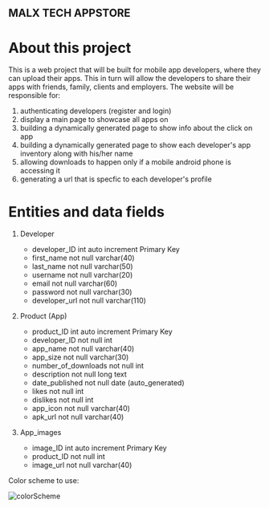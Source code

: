 ## MALX TECH APPSTORE

# About this project

This is a web project that will be built for mobile app developers, where they can upload their 
apps. This in turn will allow the developers to share their apps with friends, family, clients and employers.
The website will be responsible for:
1. authenticating developers (register and login)
2. display a main page to showcase all apps on 
3. building a dynamically generated page to show info about the click on app
4. building a dynamically generated page to show each developer's app inventory along with his/her name
5. allowing downloads to happen only if a mobile android phone is accessing it
6. generating a url that is specfic to each developer's profile 

# Entities and data fields
1. Developer
    - developer_ID int auto increment Primary Key
    - first_name not null varchar(40)
    - last_name not null varchar(50)
    - username not null varchar(20)
    - email not null varchar(60)
    - password not null varchar(30)
    - developer_url not null varchar(110)

2. Product (App)
    - product_ID int auto increment Primary Key
    - developer_ID not null int
    - app_name not null varchar(40)
    - app_size not null varchar(30)
    - number_of_downloads not null int
    - description not null long text
    - date_published not null date (auto_generated)
    - likes not null int
    - dislikes not null int
    - app_icon not null varchar(40)
    - apk_url not null varchar(40)


3. App_images
    - image_ID int auto increment Primary Key
    - product_ID not null int
    - image_url not null varchar(40)


Color scheme to use:


![colorScheme](https://user-images.githubusercontent.com/101194070/226772832-15dc7df9-ad11-4d2e-9d5f-bd6fab0c6064.png)
